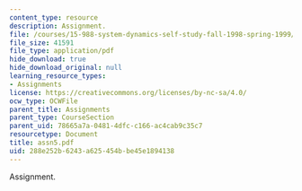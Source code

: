 ```yaml
---
content_type: resource
description: Assignment.
file: /courses/15-988-system-dynamics-self-study-fall-1998-spring-1999/288e252b6243a625454bbe45e1894138_assn5.pdf
file_size: 41591
file_type: application/pdf
hide_download: true
hide_download_original: null
learning_resource_types:
- Assignments
license: https://creativecommons.org/licenses/by-nc-sa/4.0/
ocw_type: OCWFile
parent_title: Assignments
parent_type: CourseSection
parent_uid: 78665a7a-0481-4dfc-c166-ac4cab9c35c7
resourcetype: Document
title: assn5.pdf
uid: 288e252b-6243-a625-454b-be45e1894138
---
```

Assignment.